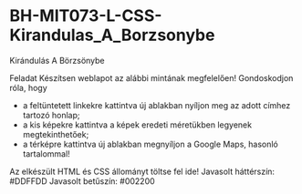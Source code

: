 # BH-MIT073-L-CSS-Kirandulas_A_Borzsonybe
Kirándulás A Börzsönybe

Feladat
Készítsen weblapot az alábbi mintának megfelelően! Gondoskodjon róla, hogy
- a feltüntetett linkekre kattintva új ablakban nyíljon meg az adott címhez tartozó honlap;
- a kis képekre kattintva a képek eredeti méretükben legyenek megtekinthetőek;
- a térképre kattintva új ablakban megnyíljon a Google Maps, hasonló tartalommal!

Az elkészült HTML és CSS állományt töltse fel ide!
 Javasolt háttérszín:
 #DDFFDD
 Javasolt betűszín:
 #002200
